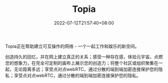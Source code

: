 ﻿---
weight: 
title: "Topia"
description: "改变我们的网络社交方式。在metaverse中让你的人聚在一起，创造互动的社会体验，激发你的想象力。Evolving how we socialize online. Bring your people together in the metaverse and create interactive social experiences that ignite your imagination."
date: 2022-07-12T21:57:40+08:00
lastmod: 2022-07-12T16:45:40+08:00
draft: false
authors: ["june"]
featuredImage: "445.png"
link: "https://topia.io/"
tags: ["Topia","虚拟社交"]
categories: ["navigation"]
navigation: ["虚拟社交"]
lightgallery: true
toc: true
pinned: false
recommend: false
recommend1: false
---
Topia正在帮助建立可互操作的网络 - 一个一起工作和娱乐的新空间。

创造持久的回忆，并在网上建立真正的关系；感受一种存在感，体验元宇宙。点燃您的想象力，在完全可定制的画布上展示您的创造力；将整个社区或组织聚集在一起，无论距离多远；享受点对点webRTC，通过分散的端到端加密连接保护您的隐私；享受点对点webRTC，通过分散的端到端加密连接保护您的隐私。